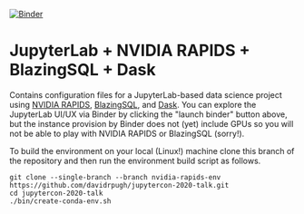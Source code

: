 [![Binder](https://mybinder.org/badge_logo.svg)](https://mybinder.org/v2/gh/davidrpugh/jupytercon-2020-talk/nvidia-rapids-env)

# JupyterLab + NVIDIA RAPIDS + BlazingSQL + Dask

Contains configuration files for a JupyterLab-based data science project using [NVIDIA RAPIDS](https://rapids.ai/), 
[BlazingSQL](https://www.blazingsql.com/), and [Dask](https://dask.org/). You can explore the JupyterLab UI/UX via 
Binder by clicking the "launch binder" button above, but the instance provision by Binder does not (yet) include 
GPUs so you will not be able to play with NVIDIA RAPIDS or BlazingSQL (sorry!).  

To build the environment on your local (Linux!) machine clone this branch of the repository and then run the environment build script as follows.

```
git clone --single-branch --branch nvidia-rapids-env https://github.com/davidrpugh/jupytercon-2020-talk.git
cd jupytercon-2020-talk
./bin/create-conda-env.sh
```
